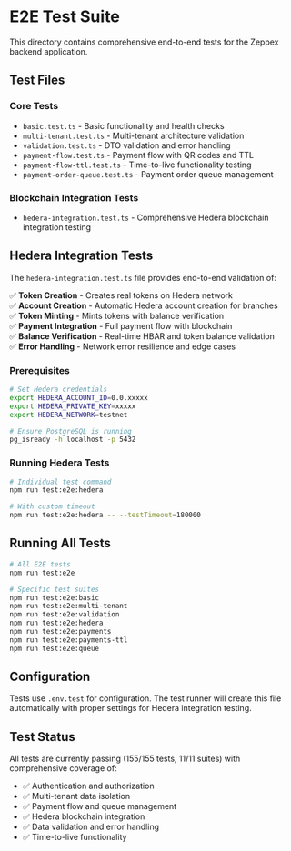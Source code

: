 # E2E Test Suite

This directory contains comprehensive end-to-end tests for the Zeppex backend application.

## Test Files

### Core Tests

- `basic.test.ts` - Basic functionality and health checks
- `multi-tenant.test.ts` - Multi-tenant architecture validation
- `validation.test.ts` - DTO validation and error handling
- `payment-flow.test.ts` - Payment flow with QR codes and TTL
- `payment-flow-ttl.test.ts` - Time-to-live functionality testing
- `payment-order-queue.test.ts` - Payment order queue management

### Blockchain Integration Tests

- `hedera-integration.test.ts` - Comprehensive Hedera blockchain integration testing

## Hedera Integration Tests

The `hedera-integration.test.ts` file provides end-to-end validation of:

✅ **Token Creation** - Creates real tokens on Hedera network  
✅ **Account Creation** - Automatic Hedera account creation for branches  
✅ **Token Minting** - Mints tokens with balance verification  
✅ **Payment Integration** - Full payment flow with blockchain  
✅ **Balance Verification** - Real-time HBAR and token balance validation  
✅ **Error Handling** - Network error resilience and edge cases

### Prerequisites

```bash
# Set Hedera credentials
export HEDERA_ACCOUNT_ID=0.0.xxxxx
export HEDERA_PRIVATE_KEY=xxxxx
export HEDERA_NETWORK=testnet

# Ensure PostgreSQL is running
pg_isready -h localhost -p 5432
```

### Running Hedera Tests

```bash
# Individual test command
npm run test:e2e:hedera

# With custom timeout
npm run test:e2e:hedera -- --testTimeout=180000
```

## Running All Tests

```bash
# All E2E tests
npm run test:e2e

# Specific test suites
npm run test:e2e:basic
npm run test:e2e:multi-tenant
npm run test:e2e:validation
npm run test:e2e:hedera
npm run test:e2e:payments
npm run test:e2e:payments-ttl
npm run test:e2e:queue
```

## Configuration

Tests use `.env.test` for configuration. The test runner will create this file automatically with proper settings for Hedera integration testing.

## Test Status

All tests are currently passing (155/155 tests, 11/11 suites) with comprehensive coverage of:

- ✅ Authentication and authorization
- ✅ Multi-tenant data isolation
- ✅ Payment flow and queue management
- ✅ Hedera blockchain integration
- ✅ Data validation and error handling
- ✅ Time-to-live functionality

